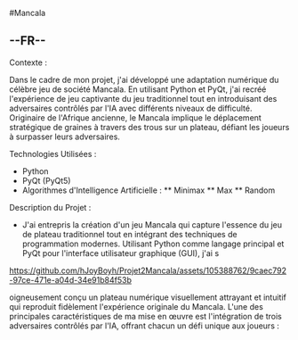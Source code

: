 #Mancala
## --FR--
Contexte :

Dans le cadre de mon projet, j'ai développé une adaptation numérique du célèbre jeu de société Mancala. En utilisant Python et PyQt, j'ai recréé l'expérience de jeu captivante du jeu traditionnel tout en introduisant des adversaires contrôlés par l'IA avec différents niveaux de difficulté. Originaire de l'Afrique ancienne, le Mancala implique le déplacement stratégique de graines à travers des trous sur un plateau, défiant les joueurs à surpasser leurs adversaires.

Technologies Utilisées :
* Python
* PyQt (PyQt5)
* Algorithmes d'Intelligence Artificielle :
** Minimax
** Max
** Random

Description du Projet :
* J'ai entrepris la création d'un jeu Mancala qui capture l'essence du jeu de plateau traditionnel tout en intégrant des techniques de programmation modernes. Utilisant Python comme langage principal et PyQt pour l'interface utilisateur graphique (GUI), j'ai s

https://github.com/hJoyBoyh/Projet2Mancala/assets/105388762/9caec792-97ce-471e-a04d-34e91b84f53b

oigneusement conçu un plateau numérique visuellement attrayant et intuitif qui reproduit fidèlement l'expérience originale du Mancala.
L'une des principales caractéristiques de ma mise en œuvre est l'intégration de trois adversaires contrôlés par l'IA, offrant chacun un défi unique aux joueurs :
